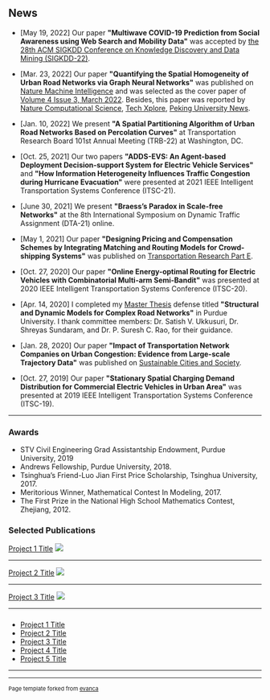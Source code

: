 ## News 
* [May 19, 2022] Our paper **"Multiwave COVID-19 Prediction from Social Awareness using Web Search and Mobility Data"** was accepted by [the 28th ACM SIGKDD Conference on Knowledge Discovery and Data Mining (SIGKDD-22)](https://kdd.org/kdd2022/).

* [Mar. 23, 2022] Our paper **"Quantifying the Spatial Homogeneity of Urban Road Networks via Graph Neural Networks"** was published on [Nature Machine Intelligence](https://www.nature.com/articles/s42256-022-00462-y) and was selected as the cover paper of [Volume 4 Issue 3, March 2022](https://www.nature.com/natmachintell/volumes/4/issues/3). Besides, this paper was reported by [Nature Computational Science](https://www.nature.com/articles/s43588-022-00244-x), [Tech Xplore](https://techxplore.com/news/2022-05-graph-neural-networks-spatial-homogeneity.html), [Peking University News](https://news.pku.edu.cn/jxky/b7c965cbb640434ca109da42c94d7e39.htm). 

* [Jan. 10, 2022] We present **"A Spatial Partitioning Algorithm of Urban Road Networks Based on Percolation Curves"** at Transportation Research Board 101st Annual Meeting (TRB-22) at Washington, DC.

* [Oct. 25, 2021] Our two papers **"ADDS-EVS: An Agent-based Deployment Decision-support System for Electric Vehicle Services"** and  **"How Information Heterogeneity Influences Traffic Congestion during Hurricane Evacuation"** were presented at 2021 IEEE Intelligent Transportation Systems Conference (ITSC-21).

* [June 30, 2021] We present **"Braess’s Paradox in Scale-free Networks"** at the 8th International Symposium on Dynamic Traffic Assignment (DTA-21) online.  

* [May 1, 2021] Our paper **"Designing Pricing and Compensation Schemes by Integrating Matching and Routing Models for Crowd-shipping Systems"** was published on [Transportation Research Part E](https://www.sciencedirect.com/science/article/abs/pii/S1366554520308516). 

* [Oct. 27, 2020] Our paper **"Online Energy-optimal Routing for Electric Vehicles with Combinatorial Multi-arm Semi-Bandit"** was presented at 2020 IEEE Intelligent Transportation Systems Conference (ITSC-20).

* [Apr. 14, 2020] I completed my [Master Thesis](https://hammer.purdue.edu/articles/thesis/Structural_and_dynamic_models_for_complex_road_networks/12245345) defense titled **"Structural and Dynamic Models for Complex Road Networks"** in Purdue University. I thank committee members: Dr. Satish V. Ukkusuri, Dr. Shreyas Sundaram, and Dr. P. Suresh C. Rao, for their guidance.

* [Jan. 28, 2020] Our paper **"Impact of Transportation Network Companies on Urban Congestion: Evidence from Large-scale Trajectory Data"** was published on [Sustainable Cities and Society](https://www.sciencedirect.com/science/article/abs/pii/S2210670720300408). 

* [Oct. 27, 2019] Our paper **"Stationary Spatial Charging Demand Distribution for Commercial Electric Vehicles in Urban Area"** was presented at 2019 IEEE Intelligent Transportation Systems Conference (ITSC-19).

---

### Awards
* STV Civil Engineering Grad Assistantship Endowment, Purdue University, 2019
* Andrews Fellowship, Purdue University, 2018.
* Tsinghua’s Friend-Luo Jian First Price Scholarship, Tsinghua University, 2017.
* Meritorious Winner, Mathematical Contest In Modeling, 2017.
* The First Prize in the National High School Mathematics Contest, Zhejiang, 2012.

### Selected Publications
[Project 1 Title](/sample_page)
<img src="images/dummy_thumbnail.jpg?raw=true"/>

---
[Project 2 Title](/pdf/sample_presentation.pdf)
<img src="images/dummy_thumbnail.jpg?raw=true"/>

---
[Project 3 Title](http://example.com/)
<img src="images/dummy_thumbnail.jpg?raw=true"/>

---

### 

- [Project 1 Title](http://example.com/)
- [Project 2 Title](http://example.com/)
- [Project 3 Title](http://example.com/)
- [Project 4 Title](http://example.com/)
- [Project 5 Title](http://example.com/)

---




---
<p style="font-size:11px">Page template forked from <a href="https://github.com/evanca/quick-portfolio">evanca</a></p>
<!-- Remove above link if you don't want to attibute -->
